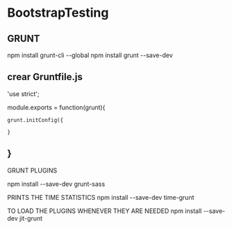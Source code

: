 # BootstrapTesting

## GRUNT

 npm install grunt-cli --global
 npm install grunt --save-dev
 
 crear Gruntfile.js
 ------------
 'use strict';

module.exports = function(grunt){

    grunt.initConfig({
        
    }
}
 ------------
 
 GRUNT PLUGINS
 
 npm install --save-dev grunt-sass
 
 PRINTS THE TIME STATISTICS
 npm install --save-dev time-grunt
 
 TO LOAD THE PLUGINS WHENEVER THEY ARE NEEDED
 npm install --save-dev jit-grunt
 
 
